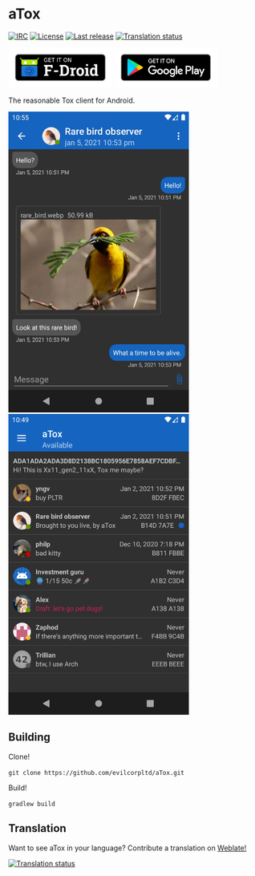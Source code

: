 # aTox

[![IRC](https://img.shields.io/badge/freenode-%23atox-brightgreen.svg)](https://webchat.freenode.net/?channels=#atox)
[![License](https://img.shields.io/github/license/evilcorpltd/aTox)](https://github.com/evilcorpltd/aTox/blob/master/LICENSE)
[![Last release](https://img.shields.io/github/v/release/evilcorpltd/aTox)](https://github.com/evilcorpltd/aTox/releases)
[![Translation status](https://hosted.weblate.org/widgets/atox/-/app/svg-badge.svg)][weblate]

[<img src="img/get-it-on-fdroid.png" alt="Get aTox on F-Droid" height="80">](https://f-droid.org/packages/ltd.evilcorp.atox)
[<img src="img/get-it-on-google-play.png" alt="Get aTox on Google Play" height="80">](https://play.google.com/store/apps/details?id=ltd.evilcorp.atox)

The reasonable Tox client for Android.

<img src="fastlane/metadata/android/en-US/images/phoneScreenshots/1.jpg" alt="chat screen" height="600"> <img src="fastlane/metadata/android/en-US/images/phoneScreenshots/2.png" alt="contact screen" height="600">

## Building

Clone!

`git clone https://github.com/evilcorpltd/aTox.git`

Build!

`gradlew build`

## Translation

Want to see aTox in your language? Contribute a translation on [Weblate!][weblate]

[![Translation status](https://hosted.weblate.org/widgets/atox/-/app/multi-auto.svg)][weblate]

[weblate]: https://hosted.weblate.org/engage/atox/
